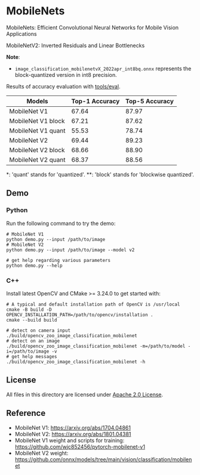 # MobileNets

MobileNets: Efficient Convolutional Neural Networks for Mobile Vision Applications

MobileNetV2: Inverted Residuals and Linear Bottlenecks

**Note**:
- `image_classification_mobilenetvX_2022apr_int8bq.onnx` represents the block-quantized version in int8 precision.

Results of accuracy evaluation with [tools/eval](../../tools/eval).

| Models             | Top-1 Accuracy | Top-5 Accuracy |
| ------------------ | -------------- | -------------- |
| MobileNet V1       | 67.64          | 87.97          |
| MobileNet V1 block | 67.21          | 87.62          |
| MobileNet V1 quant | 55.53          | 78.74          |
| MobileNet V2       | 69.44          | 89.23          |
| MobileNet V2 block | 68.66          | 88.90          |
| MobileNet V2 quant | 68.37          | 88.56          |

\*: 'quant' stands for 'quantized'.
\*\*: 'block' stands for 'blockwise quantized'.

## Demo

### Python

Run the following command to try the demo:

```shell
# MobileNet V1
python demo.py --input /path/to/image
# MobileNet V2
python demo.py --input /path/to/image --model v2

# get help regarding various parameters
python demo.py --help
```

### C++

Install latest OpenCV and CMake >= 3.24.0 to get started with:

```shell
# A typical and default installation path of OpenCV is /usr/local
cmake -B build -D OPENCV_INSTALLATION_PATH=/path/to/opencv/installation .
cmake --build build

# detect on camera input
./build/opencv_zoo_image_classification_mobilenet
# detect on an image
./build/opencv_zoo_image_classification_mobilenet -m=/path/to/model -i=/path/to/image -v
# get help messages
./build/opencv_zoo_image_classification_mobilenet -h
```


## License

All files in this directory are licensed under [Apache 2.0 License](./LICENSE).

## Reference

- MobileNet V1: https://arxiv.org/abs/1704.04861
- MobileNet V2: https://arxiv.org/abs/1801.04381
- MobileNet V1 weight and scripts for training: https://github.com/wjc852456/pytorch-mobilenet-v1
- MobileNet V2 weight: https://github.com/onnx/models/tree/main/vision/classification/mobilenet
